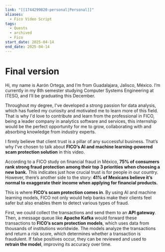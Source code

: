```yaml
---
link: "[[1744299820-personal|Personal]]"
aliases:
  - Fico Video Script
tags:
  - Quests
  - archived
  - Fico
start_date: 2025-04-14
end_date: 2025-04-14
---
```

# Final version
Hi, my name is Aarón Ortega, and I’m from Guadalajara, Jalisco, México. I’m currently in my 8th semester studying Computer Systems Engineering at ITESO, and I’ll be graduating this December.

Throughout my degree, I've developed a strong passion for data analysis, which has fueled my curiosity and motivated me to learn more of this field. That is why I'd love to contribute and learn from the professional in FICO, being a leader company in analytics software and services, this internship would be the perfect opportunity for me to grow, collaborating with and absorbing knowledge from industry experts.

I firmly believe that client trust is a pillar of any successful business. That’s why I’ve chosen to talk about **FICO’s AI and machine learning-powered scam protection solution** in this video.

According to a FICO study on financial fraud in México, **75% of consumers rank strong fraud protection among their top 3 priorities when choosing a new bank.** This indicates just how crucial trust is for people in our country. However, there’s another side to the story: **41% of Mexicans believe it’s normal to exaggerate their income when applying for financial products.**

This is where **FICO’s scam protection comes in**. By using AI and machine learning models, FICO not only would help banks make their clients feel safer but also enables them to detect various types of fraud.

First, we could collect the transactions and send them to an **API gateway**. Then, a message queue like **Apache Kafka** would forward these transactions to **FICO’s scam protection models**, which uses data from thousands of institutions worldwide. The models analyze the transactions and return a risk score, which determines whether a transaction is fraudulent. If false positives occur, they can be reviewed and used to **retrain the model**, improving its accuracy over time.